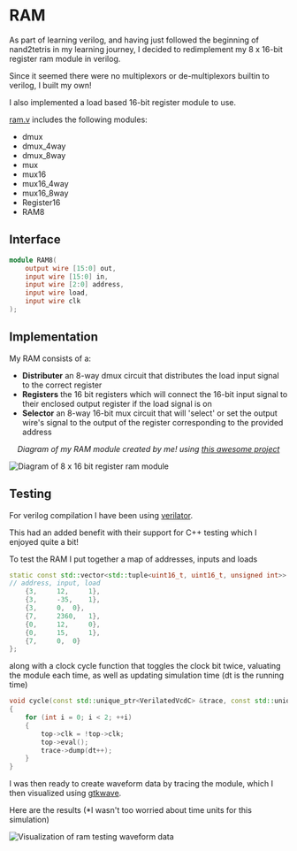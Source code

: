 # RAM

As part of learning verilog, and having just followed the beginning of nand2tetris in my
learning journey, I decided to redimplement my 8 x 16-bit register ram module in verilog.

Since it seemed there were no multiplexors or de-multiplexors builtin to verilog,
I built my own!

I also implemented a load based 16-bit register module to use.

[ram.v](ram.v) includes the following modules:

- dmux
- dmux_4way
- dmux_8way
- mux
- mux16
- mux16_4way
- mux16_8way
- Register16
- RAM8

## Interface

```verilog
module RAM8(
	output wire [15:0] out,
	input wire [15:0] in,
	input wire [2:0] address,
	input wire load,
	input wire clk
);
```

## Implementation

My RAM consists of a:

- **Distributer** an 8-way dmux circuit that distributes the load input signal
to the correct register
- **Registers** the 16 bit registers which will connect the 16-bit input signal to their enclosed
output register if the load signal is on
- **Selector** an 8-way 16-bit mux circuit that will 'select' or set the output wire's signal to the
output of the register corresponding to the provided address


<p align="center">
<i>Diagram of my RAM module created by me! using <a href="https://github.com/YosysHQ/yosys">this awesome project</a></i>
</p>

![Diagram of 8 x 16 bit register ram module](ram.png)

## Testing

For verilog compilation I have been using [verilator](https://github.com/verilator/verilator).

This had an added benefit with their support for C++ testing which I enjoyed quite a bit!

To test the RAM I put together a map of addresses, inputs and loads

```cpp
static const std::vector<std::tuple<uint16_t, uint16_t, unsigned int>> operations = {
// address, input, load
	{3, 	12, 	1},
	{3, 	-35, 	1},
	{3, 	0, 	0},
	{7, 	2360, 	1},
	{0, 	12, 	0},
	{0, 	15, 	1},
	{7, 	0, 	0}
};
```

along with a clock cycle function that toggles the clock bit twice, valuating the module each time, as well as updating
simulation time (dt is the running time)

```cpp
void cycle(const std::unique_ptr<VerilatedVcdC> &trace, const std::unique_ptr<VRAM8> &top)
{
	for (int i = 0; i < 2; ++i)
	{
		top->clk = !top->clk;
		top->eval();
		trace->dump(dt++);
	}
}
```

I was then ready to create waveform data by tracing the module, which I then visualized using [gtkwave](https://github.com/gtkwave/gtkwave).

Here are the results (*I wasn't too worried about time units for this simulation)

![Visualization of ram testing waveform data](test_screenshot.png)



